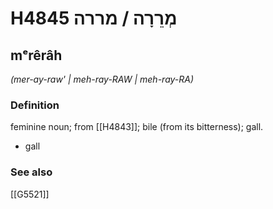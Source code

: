 # H4845 מְרֵרָה / מררה

## mᵉrêrâh

_(mer-ay-raw' | meh-ray-RAW | meh-ray-RA)_

### Definition

feminine noun; from [[H4843]]; bile (from its bitterness); gall.

- gall
### See also

[[G5521]]

